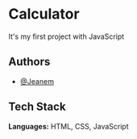 
# Calculator

It's my first project with JavaScript


## Authors

- [@Jeanem](https://github.com/ItsJeanem)


## Tech Stack

**Languages:** HTML, CSS, JavaScript


